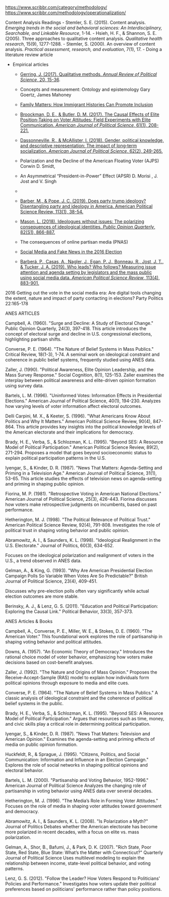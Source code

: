 https://www.scribbr.com/category/methodology/
https://www.scribbr.com/methodology/operationalization/


Content Analysis Readings
    - Stemler, S. E. (2015). Content analysis. *Emerging trends in the social and behavioral sciences: An Interdisciplinary, Searchable, and Linkable Resource*, 1-14.
    - Hsieh, H. F., & Shannon, S. E. (2005). Three approaches to qualitative content analysis. *Qualitative health research*, 15(9), 1277-1288.
    - Stemler, S. (2000). An overview of content analysis. *Practical assessment, research, and evaluation*, 7(1), 17.
    - Doing a literature review article

- Empirical articles
    - [Gerring, J. (2017). Qualitative methods. *Annual Review of Political Science*, 20, 15-36](https://www.annualreviews.org/doi/pdf/10.1146/annurev-polisci-092415-024158).
    - Concepts and measurement: Ontology and epistemology Gary Goertz, James Mahoney
    - [Family Matters: How Immigrant Histories Can Promote Inclusion](https://www.cambridge.org/core/services/aop-cambridge-core/content/view/871DB7A02565D65FB0584FE89D7EF35D/S0003055420001057a.pdf/family-matters-how-immigrant-histories-can-promote-inclusion.pdf)
    - [Broockman, D. E., & Butler, D. M. (2017). The Causal Effects of Elite Position‐Taking on Voter Attitudes: Field Experiments with Elite Communication. *American Journal of Political Science*, 61(1), 208-221.](https://onlinelibrary.wiley.com/doi/10.1111/ajps.12243)
    - [Dassonneville, R., & McAllister, I. (2018). Gender, political knowledge, and descriptive representation: The impact of long‐term socialization. *American Journal of Political Science*, 62(2), 249-265.](https://onlinelibrary.wiley.com/doi/full/10.1111/ajps.12353?casa_token=tlAw257HPaYAAAAA%3AS1xclhUDJ-Fp7qYb9qCVW_WRBb8lMltfTKpC8UTPSosAovXYGDF2HE75gmHNUFjF528w2K-l7pX0WVk)
    - Polarization and the Decline of the American Floating Voter (AJPS) Corwin D. Smidt,

    - An Asymmetrical “President-in-Power” Effect (APSR) D. Morisi , J. Jost and V. Singh
    -
    - [Barber, M., & Pope, J. C. (2019). Does party trump ideology? Disentangling party and ideology in America. American Political Science Review, 113(1), 38-54.](https://www.cambridge.org/core/journals/american-political-science-review/article/abs/does-party-trump-ideology-disentangling-party-and-ideology-in-america/B5BAD0AE947BD3CF18D51D399263C8D3)
    - [Mason, L. (2018). Ideologues without issues: The polarizing consequences of ideological identities. *Public Opinion Quarterly*, 82(S1), 866-887.](https://academic.oup.com/poq/article/82/S1/866/4951269?login=true)

    - The consequences of online partisan media (PNAS)

    - [Social Media and Fake News in the 2016 Election](https://proxy.sciencespobordeaux.fr:2939/stable/44235006?seq=1#metadata_info_tab_contents)

    - [Barberá, P., Casas, A., Nagler, J., Egan, P. J., Bonneau, R., Jost, J. T., & Tucker, J. A. (2019). Who leads? Who follows? Measuring issue attention and agenda setting by legislators and the mass public using social media data. *American Political Science Review*, 113(4), 883-901.](https://proxy.sciencespobordeaux.fr:2604/core/journals/american-political-science-review/article/who-leads-who-follows-measuring-issue-attention-and-agenda-setting-by-legislators-and-the-mass-public-using-social-media-data/D855849CE288A241529E9EC2E4FBD3A8)


2016 Getting out the vote in the social media era: Are digital tools changing the extent, nature and impact of party contacting in elections?	Party Politics 22:165-178

ANES ARTICLES

Campbell, A. (1960). "Surge and Decline: A Study of Electoral Change." Public Opinion Quarterly, 24(3), 397-418.
    This article introduces the concept of electoral surge and decline in U.S. congressional elections, highlighting partisan shifts.

Converse, P. E. (1964). "The Nature of Belief Systems in Mass Publics." Critical Review, 18(1-3), 1-74.
    A seminal work on ideological constraint and coherence in public belief systems, frequently studied using ANES data.

Zaller, J. (1990). "Political Awareness, Elite Opinion Leadership, and the Mass Survey Response." Social Cognition, 8(1), 125-153.
    Zaller examines the interplay between political awareness and elite-driven opinion formation using survey data.

Bartels, L. M. (1996). "Uninformed Votes: Information Effects in Presidential Elections." American Journal of Political Science, 40(1), 194-230.
    Analyzes how varying levels of voter information affect electoral outcomes.

Delli Carpini, M. X., & Keeter, S. (1996). "What Americans Know About Politics and Why It Matters." American Political Science Review, 90(4), 847-864.
    This article provides key insights into the political knowledge levels of the American electorate and their implications for democracy.

Brady, H. E., Verba, S., & Schlozman, K. L. (1995). "Beyond SES: A Resource Model of Political Participation." American Political Science Review, 89(2), 271-294.
    Proposes a model that goes beyond socioeconomic status to explain political participation patterns in the U.S.

Iyengar, S., & Kinder, D. R. (1987). "News That Matters: Agenda-Setting and Priming in a Television Age." American Journal of Political Science, 31(1), 53-65.
    This article studies the effects of television news on agenda-setting and priming in shaping public opinion.

Fiorina, M. P. (1981). "Retrospective Voting in American National Elections." American Journal of Political Science, 25(3), 426-443.
    Fiorina discusses how voters make retrospective judgments on incumbents, based on past performance.

Hetherington, M. J. (1998). "The Political Relevance of Political Trust." American Political Science Review, 92(4), 791-808.
    Investigates the role of political trust in shaping voting behavior and public opinion.

Abramowitz, A. I., & Saunders, K. L. (1998). "Ideological Realignment in the U.S. Electorate." Journal of Politics, 60(3), 634-652.

Focuses on the ideological polarization and realignment of voters in the U.S., a trend observed in ANES data.

Gelman, A., & King, G. (1993). "Why Are American Presidential Election Campaign Polls So Variable When Votes Are So Predictable?" British Journal of Political Science, 23(4), 409-451.

Discusses why pre-election polls often vary significantly while actual election outcomes are more stable.

Berinsky, A. J., & Lenz, G. S. (2011). "Education and Political Participation: Exploring the Causal Link." Political Behavior, 33(3), 357-373.


ANES Articles & Books

Campbell, A., Converse, P. E., Miller, W. E., & Stokes, D. E. (1960). "The American Voter."
        This foundational work explores the role of partisanship in shaping voting behavior and political attitudes.

Downs, A. (1957). "An Economic Theory of Democracy."
        Introduces the rational choice model of voter behavior, emphasizing how voters make decisions based on cost-benefit analyses.

Zaller, J. (1992). "The Nature and Origins of Mass Opinion."
        Proposes the Receive-Accept-Sample (RAS) model to explain how individuals form political opinions through exposure to media and elite cues.

Converse, P. E. (1964). "The Nature of Belief Systems in Mass Publics."
        A classic analysis of ideological constraint and the coherence of political belief systems in the public.

Brady, H. E., Verba, S., & Schlozman, K. L. (1995). "Beyond SES: A Resource Model of Political Participation."
        Argues that resources such as time, money, and civic skills play a critical role in determining political participation.

Iyengar, S., & Kinder, D. R. (1987). "News That Matters: Television and American Opinion."
        Examines the agenda-setting and priming effects of media on public opinion formation.

Huckfeldt, R., & Sprague, J. (1995). "Citizens, Politics, and Social Communication: Information and Influence in an Election Campaign."
        Explores the role of social networks in shaping political opinions and electoral behavior.

Bartels, L. M. (2000). "Partisanship and Voting Behavior, 1952-1996." American Journal of Political Science
        Analyzes the changing role of partisanship in voting behavior using ANES data over several decades.

Hetherington, M. J. (1996). "The Media’s Role in Forming Voter Attitudes."
        Focuses on the role of media in shaping voter attitudes toward government and democracy.

Abramowitz, A. I., & Saunders, K. L. (2008). "Is Polarization a Myth?" Journal of Politics
    Debates whether the American electorate has become more polarized in recent decades, with a focus on elite vs. mass polarization.

Gelman, A., Shor, B., Bafumi, J., & Park, D. K. (2007). "Rich State, Poor State, Red State, Blue State: What’s the Matter with Connecticut?" Quarterly Journal of Political Science
    Uses multilevel modeling to explain the relationship between income, state-level political behavior, and voting patterns.

Lenz, G. S. (2012). "Follow the Leader? How Voters Respond to Politicians' Policies and Performance."
    Investigates how voters update their political preferences based on politicians' performance rather than policy positions.
